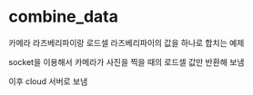 # combine_data

카메라 라즈베리파이랑 로드셀 라즈베리파이의 값을 하나로 합치는 예제

socket을 이용해서 카메라가 사진을 찍을 때의 로드셀 값만 반환해 보냄

이후 cloud 서버로 보냄
